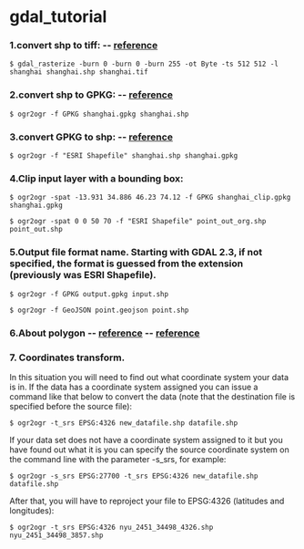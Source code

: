 # gdal_tutorial

### 1.convert shp to tiff: -- [reference](https://gdal.org/programs/gdal_rasterize.html)

`$ gdal_rasterize -burn 0 -burn 0 -burn 255 -ot Byte -ts 512 512 -l shanghai shanghai.shp shanghai.tif`

### 2.convert shp to GPKG: -- [reference](https://gdal.org/programs/ogr2ogr.html)

`$ ogr2ogr -f GPKG shanghai.gpkg shanghai.shp`

### 3.convert GPKG to shp: -- [reference](https://morphocode.com/using-ogr2ogr-convert-data-formats-geojson-postgis-esri-geodatabase-shapefiles/)

`$ ogr2ogr -f "ESRI Shapefile" shanghai.shp shanghai.gpkg`

### 4.Clip input layer with a bounding box:

`$ ogr2ogr -spat -13.931 34.886 46.23 74.12 -f GPKG shanghai_clip.gpkg shanghai.gpkg`

`$ ogr2ogr -spat 0 0 50 70 -f "ESRI Shapefile" point_out_org.shp point_out.shp`

### 5.Output file format name. Starting with GDAL 2.3, if not specified, the format is guessed from the extension (previously was ESRI Shapefile).

`$ ogr2ogr -f GPKG output.gpkg input.shp`

`$ ogr2ogr -f GeoJSON point.geojson point.shp`

### 6.About polygon -- [reference](http://esri.github.io/geometry-api-java/doc/Polygon.html) -- [reference](https://github.com/Esri/geometry-api-java/wiki)


### 7. Coordinates transform.
   In this situation you will need to find out what coordinate system your data is in. If the data has a coordinate system assigned you can issue a command like that below to convert the data (note that the destination file is specified before the source file):

`$ ogr2ogr -t_srs EPSG:4326 new_datafile.shp datafile.shp`

   If your data set does not have a coordinate system assigned to it but you have found out what it is you can specify the source coordinate system on the command line with the parameter -s_srs, for example:

`$ ogr2ogr -s_srs EPSG:27700 -t_srs EPSG:4326 new_datafile.shp datafile.shp`

   After that, you will have to reproject your file to EPSG:4326 (latitudes and longitudes):

`$ ogr2ogr -t_srs EPSG:4326 nyu_2451_34498_4326.shp nyu_2451_34498_3857.shp`
